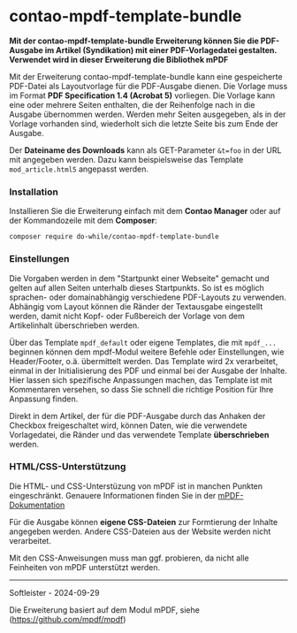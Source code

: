 # contao-mpdf-template-bundle

**Mit der contao-mpdf-template-bundle Erweiterung können Sie die PDF-Ausgabe im Artikel (Syndikation) mit einer PDF-Vorlagedatei gestalten. Verwendet wird in dieser Erweiterung die Bibliothek mPDF**


Mit der Erweiterung contao-mpdf-template-bundle kann eine gespeicherte PDF-Datei als Layoutvorlage für die PDF-Ausgabe dienen. Die Vorlage muss im Format **PDF Specification 1.4 (Acrobat 5)** vorliegen. Die Vorlage kann eine oder mehrere Seiten enthalten, die der Reihenfolge nach in die Ausgabe übernommen werden. Werden mehr Seiten ausgegeben, als in der Vorlage vorhanden sind, wiederholt sich die letzte Seite bis zum Ende der Ausgabe.

Der **Dateiname des Downloads** kann als GET-Parameter `&t=foo` in der URL mit angegeben werden. Dazu kann beispielsweise das Template `mod_article.html5` angepasst werden.


### Installation
Installieren Sie die Erweiterung einfach mit dem **Contao Manager** oder auf der Kommandozeile mit dem **Composer**:

`composer require do-while/contao-mpdf-template-bundle`



### Einstellungen
Die Vorgaben werden in dem "Startpunkt einer Webseite" gemacht und gelten auf allen Seiten unterhalb dieses Startpunkts. So ist es möglich sprachen- oder domainabhängig verschiedene PDF-Layouts zu verwenden. Abhängig vom Layout können die Ränder der Textausgabe eingestellt werden, damit nicht Kopf- oder Fußbereich der Vorlage von dem Artikelinhalt überschrieben werden.

Über das Template `mpdf_default` oder eigene Templates, die mit `mpdf_...` beginnen können dem mpdf-Modul weitere Befehle oder Einstellungen, wie Header/Footer, o.ä. übermittelt werden. Das Template wird 2x verarbeitet, einmal in der Initialisierung des PDF und einmal bei der Ausgabe der Inhalte. Hier lassen sich spezifische Anpassungen machen, das Template ist mit Kommentaren versehen, so dass Sie schnell die richtige Position für Ihre Anpassung finden.

Direkt in dem Artikel, der für die PDF-Ausgabe durch das Anhaken der Checkbox freigeschaltet wird, können Daten, wie die verwendete Vorlagedatei, die Ränder und das verwendete Template **überschrieben** werden.


### HTML/CSS-Unterstützung
Die HTML- und CSS-Unterstüzung von mPDF ist in manchen Punkten eingeschränkt. Genauere Informationen finden Sie in der [mPDF-Dokumentation](https://mpdf.github.io/css-stylesheets/introduction.html)


Für die Ausgabe können **eigene CSS-Dateien** zur Formtierung der Inhalte angegeben werden. Andere CSS-Dateien aus der Website werden nicht verarbeitet.

Mit den CSS-Anweisungen muss man ggf. probieren, da nicht alle Feinheiten von mPDF unterstützt werden.


___
Softleister - 2024-09-29

Die Erweiterung basiert auf dem Modul mPDF, siehe (https://github.com/mpdf/mpdf)
